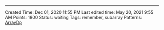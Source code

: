 ---
Created Time: Dec 01, 2020 11:55 PM
Last edited time: May 20, 2021 9:55 AM
Points: 1800
Status: waiting
Tags: remember, subarray
Patterns: [Array](Array.md)[Dp](Dp.md)